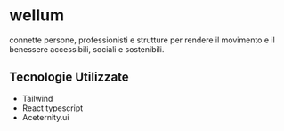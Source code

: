 # wellum
 connette persone, professionisti e strutture per rendere il movimento e il benessere accessibili, sociali e sostenibili.

 ## Tecnologie Utilizzate

- Tailwind
- React typescript
- Aceternity.ui
